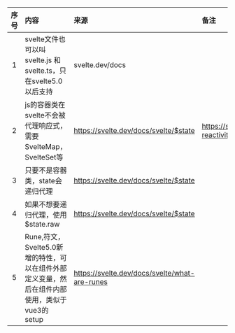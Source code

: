 | 序号 | 内容                                                         | 来源                                            | 备注                                               | 类型      |
|:--:|:-----------------------------------------------------------|:----------------------------------------------|:-------------------------------------------------|:--------|
| 1  | svelte文件也可以叫svelte.js 和 svelte.ts，只在svelte5.0以后支持          | svelte.dev/docs                               |                                                  | tip     |
| 2  | js的容器类在svelte不会被代理响应式，需要SvelteMap，SvelteSet等               | https://svelte.dev/docs/svelte/$state         | https://svelte.dev/docs/svelte/svelte-reactivity | tip     |
| 3  | 只要不是容器类，state会递归代理                                         | https://svelte.dev/docs/svelte/$state         |                                                  | tip     |
| 4  | 如果不想要递归代理，使用$state.raw                                     | https://svelte.dev/docs/svelte/$state         |                                                  | tip     |
| 5  | Rune,符文，Svelte5.0新增的特性，可以在组件外部定义变量，然后在组件内部使用，类似于vue3的setup | https://svelte.dev/docs/svelte/what-are-runes |                                                  | concept |


